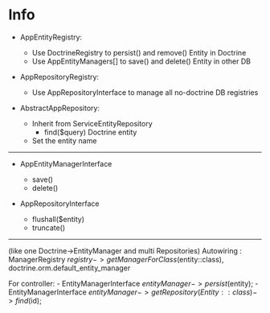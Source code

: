 # Info

- AppEntityRegistry:
    * Use DoctrineRegistry to persist() and remove() Entity in Doctrine
    * Use AppEntityManagers[] to save() and delete() Entity in other DB

- AppRepositoryRegistry:
    * Use AppRepositoryInterface to manage all no-doctrine DB registries

- AbstractAppRepository:
    * Inherit from ServiceEntityRepository
        - find($query) Doctrine entity
    * Set the entity name

---
* AppEntityManagerInterface
    - save()
    - delete()

* AppRepositoryInterface
    - flushall($entity)
    - truncate()

---
(like one Doctrine->EntityManager and multi Repositories)
Autowiring : ManagerRegistry $registry->getManagerForClass($entity::class), doctrine.orm.default_entity_manager

For controller:
    - EntityManagerInterface $entityManager->persist($entity);
    - EntityManagerInterface $entityManager->getRepository(Entity::class)->find($id);
